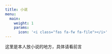 ```yaml
---
title: 小说
menu:
  main:
    weight: 1
    params:
      icon: '<i class="fas fa-fw fa-file"></i>'
---
```


这里是本人放小说的地方，具体请看前言
